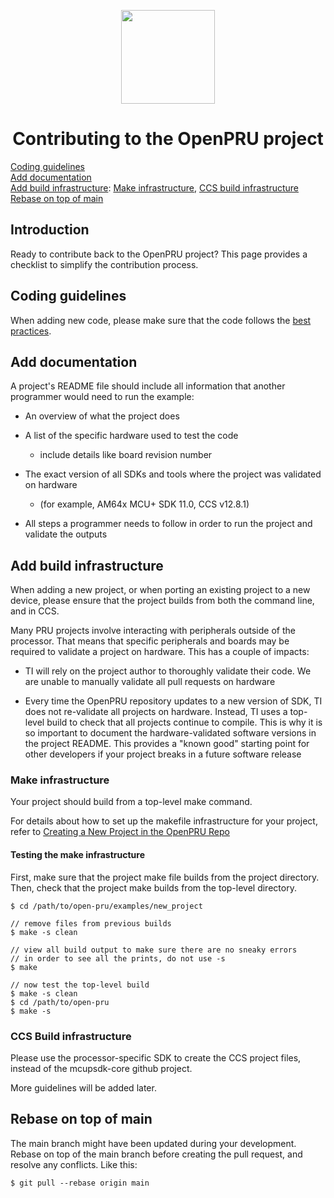 <div align="center">

<img src="https://upload.wikimedia.org/wikipedia/commons/b/ba/TexasInstruments-Logo.svg" width="150"><br/>

# Contributing to the OpenPRU project

</div>

[Coding guidelines](#coding-guidelines)  
[Add documentation](#add-documentation)  
[Add build infrastructure](#add-build-infrastructure):
[Make infrastructure](#make-infrastructure),
[CCS build infrastructure](#ccs-build-infrastructure)  
[Rebase on top of main](#rebase-on-top-of-main)  

## Introduction

Ready to contribute back to the OpenPRU project? This page provides a checklist
to simplify the contribution process.

## Coding guidelines

When adding new code, please make sure that the code follows the
[best practices](../best_practices.md).

## Add documentation

A project's README file should include all information that another programmer
would need to run the example:

* An overview of what the project does

* A list of the specific hardware used to test the code
    * include details like board revision number

* The exact version of all SDKs and tools where the project was validated on hardware
    * (for example, AM64x MCU+ SDK 11.0, CCS v12.8.1)

* All steps a programmer needs to follow in order to run the project and
  validate the outputs

## Add build infrastructure

When adding a new project, or when porting an existing project to a new device,
please ensure that the project builds from both the command line, and in CCS.

Many PRU projects involve interacting with peripherals outside of the
processor. That means that specific peripherals and boards may be required to
validate a project on hardware. This has a couple of impacts:

* TI will rely on the project author to thoroughly validate their code. We are
  unable to manually validate all pull requests on hardware
    
* Every time the OpenPRU repository updates to a new version of SDK,
  TI does not re-validate all projects on hardware. Instead, TI uses a
  top-level build to check that all projects continue to compile. This is
  why it is so important to document the hardware-validated
  software versions in the project README. This provides a "known good"
  starting point for other developers if your project breaks in a future
  software release

### Make infrastructure

Your project should build from a top-level make command.

For details about how to set up the makefile infrastructure for your project,
refer to
[Creating a New Project in the OpenPRU Repo](./open_pru_create_new_project.md) 

#### Testing the make infrastructure

First, make sure that the project make file builds from the project directory.
Then, check that the project make builds from the top-level directory.

```
$ cd /path/to/open-pru/examples/new_project

// remove files from previous builds
$ make -s clean

// view all build output to make sure there are no sneaky errors
// in order to see all the prints, do not use -s
$ make

// now test the top-level build
$ make -s clean
$ cd /path/to/open-pru
$ make -s
```

### CCS Build infrastructure

Please use the processor-specific SDK to create the CCS project files, instead
of the mcupsdk-core github project.

More guidelines will be added later.

## Rebase on top of main

The main branch might have been updated during your development. Rebase on top
of the main branch before creating the pull request, and resolve any conflicts.
Like this:

```
$ git pull --rebase origin main
```
